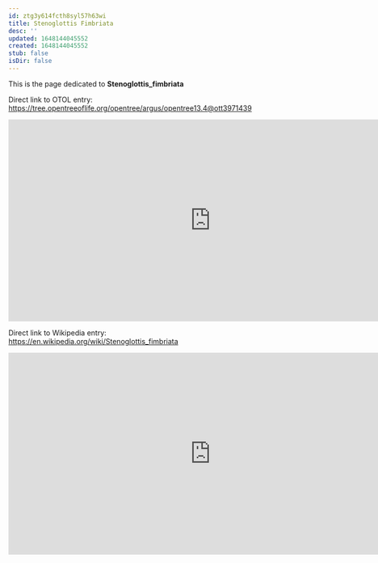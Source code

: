 ```yaml
---
id: ztg3y614fcth8syl57h63wi
title: Stenoglottis Fimbriata
desc: ''
updated: 1648144045552
created: 1648144045552
stub: false
isDir: false
---
```

This is the page dedicated to **Stenoglottis_fimbriata**


Direct link to OTOL entry: https://tree.opentreeoflife.org/opentree/argus/opentree13.4@ott3971439



<html>
    <body>
    <iframe src="https://tree.opentreeoflife.org/opentree/argus/opentree13.4@ott3971439"
    width="800" height="400" frameborder="0" allowfullscreen> </iframe>
    </body>
</html>
    


Direct link to Wikipedia entry: https://en.wikipedia.org/wiki/Stenoglottis_fimbriata



<html>
    <body>
    <iframe src="https://en.wikipedia.org/wiki/Stenoglottis_fimbriata"
    width="800" height="400" frameborder="0" allowfullscreen> </iframe>
    </body>
</html>
    
